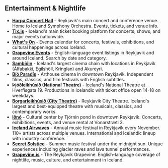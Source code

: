 ## Entertainment & Nightlife

- **<a href="https://harpa.is" target="_blank">Harpa Concert Hall</a>** - Reykjavik's main concert and conference venue. Home to Iceland Symphony Orchestra. Events, tickets, and venue info.
- **<a href="https://tix.is" target="_blank">Tix.is</a>** - Iceland's main ticket booking platform for concerts, shows, and major events nationwide.
- **<a href="https://www.whatson.is" target="_blank">What's On</a>** - Events calendar for concerts, festivals, exhibitions, and cultural happenings across Iceland.
- **<a href="https://events.grapevine.is" target="_blank">Grapevine Events</a>** - English-language event listings in Reykjavik and around Iceland. Search by date and category.
- **<a href="http://www.sambio.is/" target="_blank">Sambíóin</a>** - Iceland's largest cinema chain with locations in Reykjavik (Álfabakki, Egilshöll, Kringlan) and Akureyri.
- **<a href="https://bioparadis.is" target="_blank">Bíó Paradís</a>** - Arthouse cinema in downtown Reykjavik. Independent films, classics, and film festivals with English subtitles.
- **<a href="https://leikhusid.is" target="_blank">Þjóðleikhúsið (National Theatre)</a>** - Iceland's National Theatre at Hverfisgata 19. Productions in Icelandic with ticket office open 14-18 on weekdays.
- **<a href="https://www.borgarleikhus.is" target="_blank">Borgarleikhúsið (City Theatre)</a>** - Reykjavik City Theatre. Iceland's largest and best-equipped theatre with musicals, classics, and contemporary works.
- **<a href="https://www.idno.is" target="_blank">Iðnó</a>** - Cultural center by Tjörnin pond in downtown Reykjavik. Concerts, exhibitions, events, and venue rental at Vonarstræti 3.
- **<a href="https://icelandairwaves.is" target="_blank">Iceland Airwaves</a>** - Annual music festival in Reykjavik every November. 110+ artists across multiple venues. International and Icelandic lineup with industry conference.
- **<a href="https://secretsolstice.is" target="_blank">Secret Solstice</a>** - Summer music festival under the midnight sun. Unique experiences including glacier raves and lava tunnel performances.
- **<a href="https://www.grapevine.is" target="_blank">Grapevine.is</a>** - The Reykjavik Grapevine. English-language coverage of nightlife, music, culture, and entertainment in Iceland.
